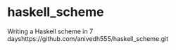 # haskell_scheme

Writing a Haskell scheme in 7 dayshttps://github.com/anivedh555/haskell_scheme.git
